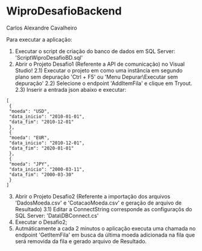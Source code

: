 # WiproDesafioBackend
Carlos Alexandre Cavalheiro

Para executar a aplicação:
1) Executar o script de criação do banco de dados em SQL Server: 'ScriptWiproDesafioBD.sql'
2) Abrir o Projeto Desafio1 (Referente a API de comunicação) no Visual Studio!
2.1) Executar o projeto em como uma instância em segundo plano sem depuração 'Ctrl + F5' ou 'Menu Depurar\Executar sem depuração'
2.2) Selecione o endpoint 'AddItemFila' e clique em Tryout. 
2.3) Inserir a entrada json abaixo e executar:
```
[
 {
 "moeda": "USD",
 "data_inicio": "2010-01-01",
 "data_fim": "2010-12-01"
 },
 {
 "moeda": "EUR",
 "data_inicio": "2010-12-01",
 "data_fim": "2020-01-01"
 },
 {
 "moeda": "JPY",
 "data_inicio": "2000-03-11",
 "data_fim": "2000-03-30"
 }
]
```
3) Abrir o Projeto Desafio2 (Referente a importação dos arquivos 'DadosMoeda.csv' e 'CotacaoMoeda.csv' e geração de arquivo de Resultado)
3.1) Editar a ConnectString corresponde as configuraçõs do SQL Server: 'Data\DBConnect.cs'
4) Executar o Desafio2;
5) Autmáticamente a cada 2 minutos o aplicação executa uma chamada no endpoint 'GetItemFila' em busca da última moeda adicionada na fila que será removida da fila e gerado arquivo de Resultado.

